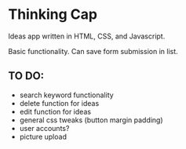 # Thinking Cap

Ideas app written in HTML, CSS, and Javascript.

Basic functionality. Can save form submission in list. 

## TO DO:

- search keyword functionality
- delete function for ideas
- edit function for ideas
- general css tweaks (button margin padding)
- user accounts?
- picture upload
